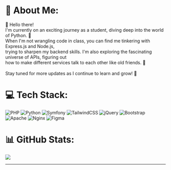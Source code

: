 # 💫 About Me:
👋 Hello there!<br>I'm currently on an exciting journey as a student, diving deep into the world of Python. 🐍<br>When I'm not wrangling code in class, you can find me tinkering with Express.js and Node.js, <br>trying to sharpen my backend skills. I'm also exploring the fascinating universe of APIs, figuring out <br>how to make different services talk to each other like old friends. 🤖<br><br>Stay tuned for more updates as I continue to learn and grow! 🚀


# 💻 Tech Stack:
![PHP](https://img.shields.io/badge/php-%23777BB4.svg?style=for-the-badge&logo=php&logoColor=white) ![Python](https://img.shields.io/badge/python-3670A0?style=for-the-badge&logo=python&logoColor=ffdd54) ![Symfony](https://img.shields.io/badge/symfony-%23000000.svg?style=for-the-badge&logo=symfony&logoColor=white) ![TailwindCSS](https://img.shields.io/badge/tailwindcss-%2338B2AC.svg?style=for-the-badge&logo=tailwind-css&logoColor=white) ![jQuery](https://img.shields.io/badge/jquery-%230769AD.svg?style=for-the-badge&logo=jquery&logoColor=white) ![Bootstrap](https://img.shields.io/badge/bootstrap-%238511FA.svg?style=for-the-badge&logo=bootstrap&logoColor=white) ![Apache](https://img.shields.io/badge/apache-%23D42029.svg?style=for-the-badge&logo=apache&logoColor=white) ![Nginx](https://img.shields.io/badge/nginx-%23009639.svg?style=for-the-badge&logo=nginx&logoColor=white) ![Figma](https://img.shields.io/badge/figma-%23F24E1E.svg?style=for-the-badge&logo=figma&logoColor=white)
# 📊 GitHub Stats:
<!-- ![](https://github-readme-stats.vercel.app/api?username=msuzuki90&theme=dark&hide_border=false&include_all_commits=true&count_private=true)<br/> -->
![](https://github-readme-streak-stats.herokuapp.com/?user=msuzuki90&theme=dark&hide_border=false)<br/>

<!-- ![](https://github-readme-stats.vercel.app/api/top-langs/?username=msuzuki90&theme=dark&hide_border=false&include_all_commits=true&count_private=true&layout=compact) -->

---
<!-- [![](https://visitcount.itsvg.in/api?id=msuzuki90&icon=0&color=0)](https://visitcount.itsvg.in) -->

<!-- Proudly created with GPRM ( https://gprm.itsvg.in ) -->
